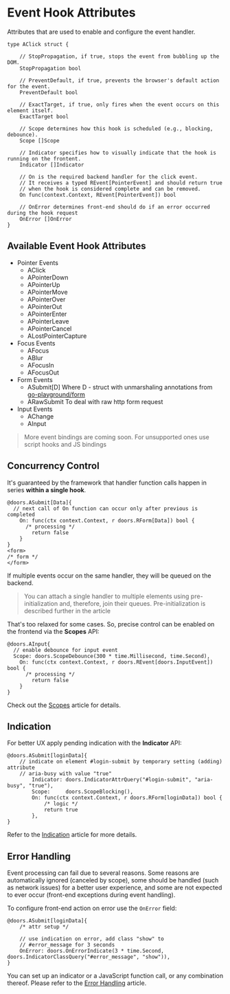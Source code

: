 # Event Hook Attributes

Attributes that are used to enable and configure the event handler. 

```templ
type AClick struct {

	// StopPropagation, if true, stops the event from bubbling up the DOM.
	StopPropagation bool

	// PreventDefault, if true, prevents the browser's default action for the event.
	PreventDefault bool
	
	// ExactTarget, if true, only fires when the event occurs on this element itself.
	ExactTarget bool

	// Scope determines how this hook is scheduled (e.g., blocking, debounce).
	Scope []Scope

	// Indicator specifies how to visually indicate that the hook is running on the frontent.
	Indicator []Indicator

	// On is the required backend handler for the click event.
	// It receives a typed REvent[PointerEvent] and should return true
	// when the hook is considered complete and can be removed.
	On func(context.Context, REvent[PointerEvent]) bool

	// OnError determines front-end should do if an error occurred during the hook request
	OnError []OnError
}

```

## Available Event Hook Attributes

* Pointer Events
  * AClick
  * APointerDown
  * APointerUp
  * APointerMove 
  * APointerOver 
  * APointerOut 
  * APointerEnter 
  * APointerLeave 
  * APointerCancel 
  * ALostPointerCapture 
* Focus Events
  * AFocus
  * ABlur
  * AFocusIn
  * AFocusOut
* Form Events
  * ASubmit[D]
    Where D - struct with unmarshaling annotations from [go-playground/form](https://github.com/go-playground/form)
  * ARawSubmit
    To deal with raw http form request 
* Input Events
  * AChange
  * AInput

> More event bindings are coming soon. For unsupported ones use script hooks and JS bindings

## Concurrency Control

It's guaranteed by the framework that handler function calls happen in series **within a single hook**. 

```templ
@doors.ASubmit[Data]{
  // next call of On function can occur only after previous is completed 
	On: func(ctx context.Context, r doors.RForm[Data]) bool {
	  /* processing */
		return false
	}
}
<form>
/* form */
</form>
```

If multiple events occur on the same handler, they will be queued on the backend. 

> You can attach a single handler to multiple elements using pre-initialization and, therefore, join their queues. Pre-initialization is described further in the article

That's too relaxed for some cases.  So, precise control can be enabled on the frontend via the **Scopes** API:

```templ
@doors.AInput{
  // enable debounce for input event
  Scope: doors.ScopeDebounce(300 * time.Millisecond, time.Second),
	On: func(ctx context.Context, r doors.REvent[doors.InputEvent]) bool {
	  /* processing */
		return false
	}
}
```

Check out the [Scopes](./ref/04-scopes.md) article for details.

## Indication

For better UX apply pending indication with the **Indicator** API:

```templ
@doors.ASubmit[loginData]{
    // indicate on element #login-submit by temporary setting (adding) attribute 
    // aria-busy with value "true"
		Indicator: doors.IndicatorAttrQuery("#login-submit", "aria-busy", "true"),
		Scope:     doors.ScopeBlocking(),
		On: func(ctx context.Context, r doors.RForm[loginData]) bool {
			/* logic */
			return true
		},
}
```

Refer to the [Indication](./ref/03-indication.md) article for more details.

## Error Handling

Event processing can fail due to several reasons. Some reasons are automatically ignored (canceled by scope), some should be handled (such as network issues) for a better user experience, and some are not expected to ever occur (front-end exceptions during event handling).

To configure front-end action on error use the `OnError` field:

```templ
@doors.ASubmit[loginData]{
    /* attr setup */
    
    // use indication on error, add class "show" to
    // #error_message for 3 seconds
    OnError: doors.OnErrorIndicate(3 * time.Second, doors.IndicatorClassQuery("#error_message", "show")),
}
```

You can set up an indicator or a JavaScript function call, or any combination thereof. Please refer to the [Error Handling](./ref/02-error-handling.md) article.

